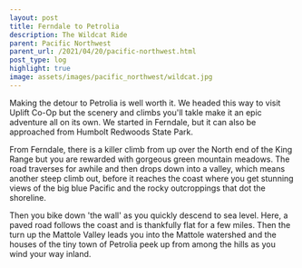 ```yaml
---
layout: post
title: Ferndale to Petrolia
description: The Wildcat Ride
parent: Pacific Northwest
parent_url: /2021/04/20/pacific-northwest.html
post_type: log
highlight: true
image: assets/images/pacific_northwest/wildcat.jpg
---
```


Making the detour to Petrolia is well worth it. We headed this way to visit Uplift Co-Op but the scenery and climbs you'll takle make it an epic adventure all on its own. We started in Ferndale, but it can also be approached from Humbolt Redwoods State Park.

From Ferndale, there is a killer climb from up over the North end of the King Range but you are rewarded with gorgeous green mountain meadows. The road traverses for awhile and then drops down into a valley, which means another steep climb out, before it reaches the coast where you get stunning views of the big blue Pacific and the rocky outcroppings that dot the shoreline.

Then you bike down 'the wall' as you quickly descend to sea level. Here, a paved road follows the coast and is thankfully flat for a few miles. Then the turn up the Mattole Valley leads you into the Mattole watershed and the houses of the tiny town of Petrolia peek up from among the hills as you wind your way inland.